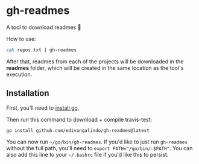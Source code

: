 # gh-readmes
A tool to download readmes 📃

How to use:

```bash
cat repos.txt | gh-readmes
```

After that, readmes from each of the projects will be downloaded in the **readmes** folder, which will be created in the same location as the tool's execution.

## Installation

First, you'll need to [install go](https://golang.org/doc/install).

Then run this command to download + compile travis-test:
```
go install github.com/edivangalindo/gh-readmes@latest
```

You can now run `~/go/bin/gh-readmes`. If you'd like to just run `gh-readmes` without the full path, you'll need to `export PATH="/go/bin/:$PATH"`. You can also add this line to your `~/.bashrc` file if you'd like this to persist.
